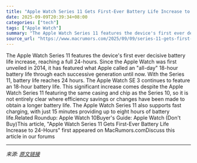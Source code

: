 ```yaml
---
title: "Apple Watch Series 11 Gets First-Ever Battery Life Increase to 24-Hours"
date: 2025-09-09T20:39:34+08:00
categories: ["tech"]
tags: ["Apple Watch"]
summary: "The Apple Watch Series 11 features the device's first ever decisive battery life increase, reaching a full 24-hours. Since the Apple Watch was first unveiled in 2014, it has featured what Apple called"
source_url: "https://www.macrumors.com/2025/09/09/series-11-gets-first-ever-battery-life-increase/"
---
```


The Apple Watch Series 11 features the device's first ever decisive battery life increase, reaching a full 24-hours. Since the Apple Watch was first unveiled in 2014, it has featured what Apple called an "all-day" 18-hour battery life through each successive generation until now. With the Series 11, battery life reaches 24 hours. The Apple Watch SE 3 continues to feature an 18-hour battery life. This significant increase comes despite the Apple Watch Series 11 featuring the same casing and chip as the Series 10, so it is not entirely clear where efficiency savings or changes have been made to obtain a longer battery life. The Apple Watch Series 11 also supports fast charging, with just 15 minutes providing up to eight hours of battery life.Related Roundup: Apple Watch 10Buyer's Guide: Apple Watch (Don't Buy)This article, &quot;Apple Watch Series 11 Gets First-Ever Battery Life Increase to 24-Hours&quot; first appeared on MacRumors.comDiscuss this article in our forums

---

*来源: [原文链接](https://www.macrumors.com/2025/09/09/series-11-gets-first-ever-battery-life-increase/)*
